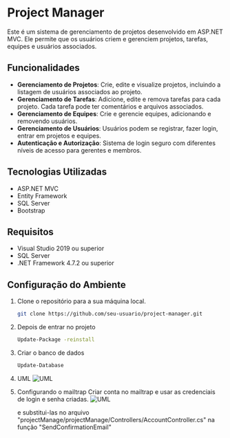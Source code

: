 # Project Manager

Este é um sistema de gerenciamento de projetos desenvolvido em ASP.NET MVC. Ele permite que os usuários criem e gerenciem projetos, tarefas, equipes e usuários associados.

## Funcionalidades

- **Gerenciamento de Projetos**: Crie, edite e visualize projetos, incluindo a listagem de usuários associados ao projeto.
- **Gerenciamento de Tarefas**: Adicione, edite e remova tarefas para cada projeto. Cada tarefa pode ter comentários e arquivos associados.
- **Gerenciamento de Equipes**: Crie e gerencie equipes, adicionando e removendo usuários.
- **Gerenciamento de Usuários**: Usuários podem se registrar, fazer login, entrar em projetos e equipes.
- **Autenticação e Autorização**: Sistema de login seguro com diferentes níveis de acesso para gerentes e membros.

## Tecnologias Utilizadas

- ASP.NET MVC
- Entity Framework
- SQL Server
- Bootstrap

## Requisitos

- Visual Studio 2019 ou superior
- SQL Server
- .NET Framework 4.7.2 ou superior

## Configuração do Ambiente

1. Clone o repositório para a sua máquina local.
   ```bash
   git clone https://github.com/seu-usuario/project-manager.git

2. Depois de entrar no projeto 
   ```bash
   Update-Package -reinstall

3. Criar o banco de dados
   ```bash
   Update-Database
   
4. UML
   ![UML](uml.jpg)

5. Configurando o mailtrap
   Criar conta no mailtrap e usar as credenciais de login e senha criadas.
   ![UML](mailtrap.jpg)

   e substitui-las no arquivo "projectManage/projectManage/Controllers/AccountController.cs" na função "SendConfirmationEmail"

